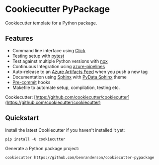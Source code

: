 # Cookiecutter PyPackage

Cookiecutter template for a Python package.

## Features

- Command line interface using [Click](https://click.palletsprojects.com/en/8.1.x/)
- Testing setup with [pytest](https://docs.pytest.org/en/stable/)
- Test against multiple Python versions with [nox](https://nox.thea.codes/en/stable/)
- Continuous Integration using [azure-pipelines](https://azure.microsoft.com/en-gb/services/devops/pipelines/)
- Auto-release to an [Azure Artifacts Feed](https://azure.microsoft.com/en-us/services/devops/artifacts/) when you push a new tag
- Documentation using [Sphinx](https://www.sphinx-doc.org/en/master/) with [PyData Sphinx](https://pydata-sphinx-theme.readthedocs.io/en/stable/) theme
- [Pre-commit](https://pre-commit.com) hooks
- Makefile to automate setup, compilation, testing etc.

Cookiecutter: [https://github.com/cookiecutter/cookiecutter](https://github.com/cookiecutter/cookiecutter)

## Quickstart

Install the latest Cookiecutter if you haven't installed it yet:

```shell
pip install -U cookiecutter
```

Generate a Python package project:

```shell
cookiecutter https://github.com/benranderson/cookiecutter-pypackage
```
